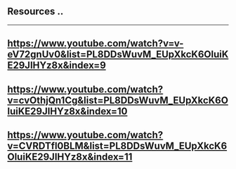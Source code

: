 ## Resources ..

---

## https://www.youtube.com/watch?v=v-eV72gnUv0&list=PL8DDsWuvM_EUpXkcK6OluiKE29JIHYz8x&index=9

## https://www.youtube.com/watch?v=cvOthjQn1Cg&list=PL8DDsWuvM_EUpXkcK6OluiKE29JIHYz8x&index=10

## https://www.youtube.com/watch?v=CVRDTfl0BLM&list=PL8DDsWuvM_EUpXkcK6OluiKE29JIHYz8x&index=11